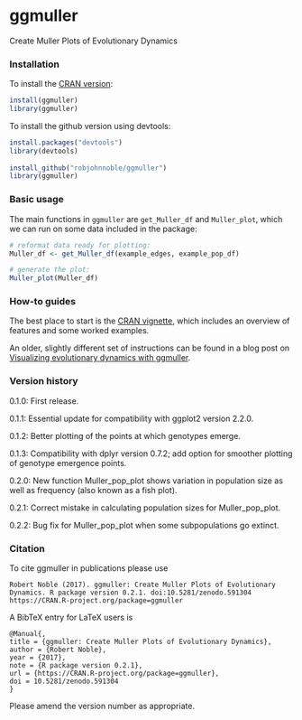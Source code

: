 ggmuller
========

Create Muller Plots of Evolutionary Dynamics

### Installation

To install the [CRAN version](https://cran.r-project.org/web/packages/ggmuller/index.html):
``` r
install(ggmuller)
library(ggmuller)
```

To install the github version using devtools:

``` r
install.packages("devtools")
library(devtools)
  
install_github("robjohnnoble/ggmuller")
library(ggmuller)
```

### Basic usage

The main functions in `ggmuller` are `get_Muller_df` and `Muller_plot`, which we can run on some data included in the package:

``` r
# reformat data ready for plotting:
Muller_df <- get_Muller_df(example_edges, example_pop_df)

# generate the plot:
Muller_plot(Muller_df)
```

### How-to guides

The best place to start is the [CRAN vignette](https://cran.r-project.org/web/packages/ggmuller/vignettes/ggmuller.html), which includes an overview of features and some worked examples.

An older, slightly different set of instructions can be found in a blog post on [Visualizing evolutionary dynamics with ggmuller](https://thesefewlines.wordpress.com/2016/08/20/how-to-ggmuller/).

### Version history

0.1.0: First release.

0.1.1: Essential update for compatibility with ggplot2 version 2.2.0.

0.1.2: Better plotting of the points at which genotypes emerge.

0.1.3: Compatibility with dplyr version 0.7.2; add option for smoother plotting of genotype emergence points.

0.2.0: New function Muller_pop_plot shows variation in population size as well as frequency (also known as a fish plot).

0.2.1: Correct mistake in calculating population sizes for Muller_pop_plot.

0.2.2: Bug fix for Muller_pop_plot when some subpopulations go extinct.

### Citation

To cite ggmuller in publications please use

    Robert Noble (2017). ggmuller: Create Muller Plots of Evolutionary Dynamics. R package version 0.2.1. doi:10.5281/zenodo.591304 https://CRAN.R-project.org/package=ggmuller

A BibTeX entry for LaTeX users is

    @Manual{,
    title = {ggmuller: Create Muller Plots of Evolutionary Dynamics},
    author = {Robert Noble},
    year = {2017},
    note = {R package version 0.2.1},
    url = {https://CRAN.R-project.org/package=ggmuller},
    doi = 10.5281/zenodo.591304
    }

Please amend the version number as appropriate.
